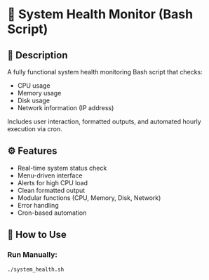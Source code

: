 # 🚀 System Health Monitor (Bash Script)

## 📜 Description
A fully functional system health monitoring Bash script that checks:
- CPU usage
- Memory usage
- Disk usage
- Network information (IP address)

Includes user interaction, formatted outputs, and automated hourly execution via cron.

## ⚙️ Features
- Real-time system status check
- Menu-driven interface
- Alerts for high CPU load
- Clean formatted output
- Modular functions (CPU, Memory, Disk, Network)
- Error handling
- Cron-based automation

## 🚀 How to Use
### Run Manually:
```bash
./system_health.sh
